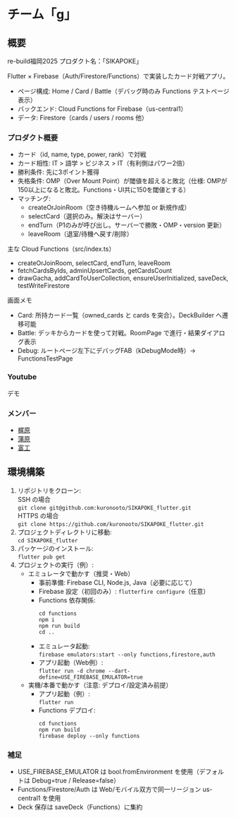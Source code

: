 # チーム「g」
## 概要
re-build福岡2025
プロダクト名：「SIKAPOKE」

Flutter × Firebase（Auth/Firestore/Functions）で実装したカード対戦アプリ。  
- ページ構成: Home / Card / Battle（デバッグ時のみ Functions テストページ表示）
- バックエンド: Cloud Functions for Firebase（us-central1）
- データ: Firestore（cards / users / rooms 他）

### プロダクト概要
- カード（id, name, type, power, rank）で対戦
- カード相性: IT > 語学 > ビジネス > IT（有利側はパワー2倍）
- 勝利条件: 先に3ポイント獲得
- 失格条件: OMP（Over Mount Point）が閾値を超えると敗北（仕様: OMPが150以上になると敗北。Functions・UI共に150を閾値とする）
- マッチング:
  - createOrJoinRoom（空き待機ルームへ参加 or 新規作成）
  - selectCard（選択のみ。解決はサーバー）
  - endTurn（P1のみが呼び出し。サーバーで勝敗・OMP・version 更新）
  - leaveRoom（退室/待機へ戻す/削除）

主な Cloud Functions（src/index.ts）
- createOrJoinRoom, selectCard, endTurn, leaveRoom
- fetchCardsByIds, adminUpsertCards, getCardsCount
- drawGacha, addCardToUserCollection, ensureUserInitialized, saveDeck, testWriteFirestore

画面メモ
- Card: 所持カード一覧（owned_cards と cards を突合）。DeckBuilder へ遷移可能
- Battle: デッキからカードを使って対戦。RoomPage で進行・結果ダイアログ表示
- Debug: ルートページ左下にデバッグFAB（kDebugMode時）→ FunctionsTestPage

### Youtube
デモ

### メンバー
- [梶原](https://github.com/tyumu)
- [蒲原](https://github.com/rekku0624)
- [富工](https://github.com/kuronooto)

## 環境構築
1. リポジトリをクローン:  
   SSH の場合  
   `git clone git@github.com:kuronooto/SIKAPOKE_flutter.git`  
   HTTPS の場合  
   `git clone https://github.com/kuronooto/SIKAPOKE_flutter.git`  
2. プロジェクトディレクトリに移動:  
   `cd SIKAPOKE_flutter`  
3. パッケージのインストール:  
   `flutter pub get`  
4. プロジェクトの実行（例）:
   - エミュレータで動かす（推奨・Web）  
     - 事前準備: Firebase CLI, Node.js, Java（必要に応じて）
     - Firebase 設定（初回のみ）: `flutterfire configure`（任意）
     - Functions 依存関係:  
       ```
       cd functions
       npm i
       npm run build
       cd ..
       ```
     - エミュレータ起動:  
       `firebase emulators:start --only functions,firestore,auth`
     - アプリ起動（Web例）:  
       `flutter run -d chrome --dart-define=USE_FIREBASE_EMULATOR=true`
   - 実機/本番で動かす（注意: デプロイ/設定済み前提）  
     - アプリ起動（例）:  
       `flutter run`
     - Functions デプロイ:  
       ```
       cd functions
       npm run build
       firebase deploy --only functions
       ```

### 補足
- USE_FIREBASE_EMULATOR は bool.fromEnvironment を使用（デフォルトは Debug=true / Release=false）
- Functions/Firestore/Auth は Web/モバイル双方で同一リージョン us-central1 を使用
- Deck 保存は saveDeck（Functions）に集約
